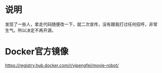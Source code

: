 # 说明
发现了一些人，拿走代码随便改一下，就二次宣传，没有跟我打过任何招呼，非常生气。所以决定不再开源。
# Docker官方镜像
https://registry.hub.docker.com/r/yipengfei/movie-robot/
